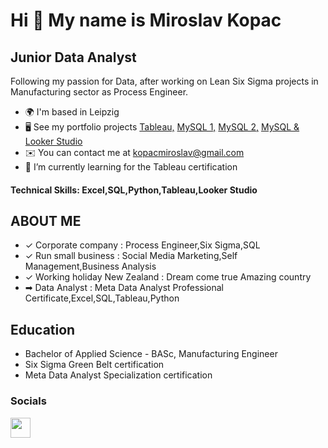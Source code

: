 

<!--
**kopacm/kopacm** is a ✨ _special_ ✨ repository because its `README.md` (this file) appears on your GitHub profile.

Here are some ideas to get you started:

- 🔭 I’m currently working on ...
- 🌱 I’m currently learning ...
- 👯 I’m looking to collaborate on ...
- 🤔 I’m looking for help with ...
- 💬 Ask me about ...
- 📫 How to reach me: ...
- 😄 Pronouns: ...
- ⚡ Fun fact: ...
-->
Hi 👋 My name is Miroslav Kopac
===============================

Junior Data Analyst
-------------------

Following my passion for Data, after working on Lean Six Sigma projects in Manufacturing sector as Process Engineer.

* 🌍  I'm based in Leipzig
* 🖥️  See my portfolio projects [Tableau,](http://github.com/kopacm/Tableau-Sales-Project) [MySQL 1,](https://github.com/kopacm/Amazon-SQL-Problems) [MySQL 2,](https://github.com/kopacm/SQL-Questions) [MySQL & Looker Studio](https://github.com/kopacm/Pizza_Project)
* ✉️  You can contact me at [kopacmiroslav@gmail.com](mailto:kopacmiroslav@gmail.com)
* 🌱  I’m currently learning for the Tableau certification

#### Technical Skills: Excel,SQL,Python,Tableau,Looker Studio

## ABOUT ME
- ✓ Corporate company : Process Engineer,Six Sigma,SQL
- ✓ Run small business : Social Media Marketing,Self Management,Business Analysis
- ✓ Working holiday New Zealand : Dream come true Amazing country
- ➡ Data Analyst : Meta Data Analyst Professional Certificate,Excel,SQL,Tableau,Python

## Education 

- Bachelor of Applied Science - BASc, Manufacturing Engineer 
- Six Sigma Green Belt certification
- Meta Data Analyst Specialization certification

### Socials

<p align="left"> <a href="https://www.linkedin.com/in/in/miroslavkopac" target="_blank" rel="noreferrer"> <picture> <source media="(prefers-color-scheme: dark)" srcset="https://raw.githubusercontent.com/danielcranney/readme-generator/main/public/icons/socials/linkedin-dark.svg" /> <source media="(prefers-color-scheme: light)" srcset="https://raw.githubusercontent.com/danielcranney/readme-generator/main/public/icons/socials/linkedin.svg" /> <img src="https://raw.githubusercontent.com/danielcranney/readme-generator/main/public/icons/socials/linkedin.svg" width="32" height="32" /> </picture> </a></p>
